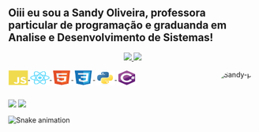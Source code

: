 ## Oiii eu sou a Sandy Oliveira, professora particular de programação e graduanda em Analise e Desenvolvimento de Sistemas!
<div align="center">
  <a href="https://github.com/SandyOliveira">
  <img height="180em" src="https://github-readme-stats.vercel.app/api?username=sandyoliveira&show_icons=true&theme=dracula&include_all_commits=true&count_private=true"/>
  <img height="180em" src="https://github-readme-stats.vercel.app/api/top-langs/?username=sandyoliveira&layout=compact&langs_count=7&theme=dracula"/>
</div>
  
<div style="display: inline_block"><br>
  <img align="center" alt="Sandy-Js" height="30" width="40" src="https://raw.githubusercontent.com/devicons/devicon/master/icons/javascript/javascript-plain.svg">
   <img align="center" alt="Sandy-React" height="30" width="40" src="https://raw.githubusercontent.com/devicons/devicon/master/icons/react/react-original.svg">
  <img align="center" alt="Sandy-HTML" height="30" width="40" src="https://raw.githubusercontent.com/devicons/devicon/master/icons/html5/html5-original.svg">
  <img align="center" alt="Sandy-CSS" height="30" width="40" src="https://raw.githubusercontent.com/devicons/devicon/master/icons/css3/css3-original.svg">
  <img align="center" alt="Sandy-Python" height="30" width="40" src="https://raw.githubusercontent.com/devicons/devicon/master/icons/python/python-original.svg">
  <img align="center" alt="Sandy-Csharp" height="30" width="40" src="https://raw.githubusercontent.com/devicons/devicon/master/icons/csharp/csharp-original.svg">
  <img align="right" alt="Sandy-pic" height="150" style="border-radius:50px;" src="https://i.postimg.cc/43wkxrVt/download20220900123247.png">
</div>
  
  ##
 
<div> 
  <a href = "mailto:sandyoliveira828@gmail.com"><img src="https://img.shields.io/badge/-Gmail-%23333?style=for-the-badge&logo=gmail&logoColor=white" target="_blank"></a>
  <a href="https://www.linkedin.com/in/sandy-oliveira-68a62216a/" target="_blank"><img src="https://img.shields.io/badge/-LinkedIn-%230077B5?style=for-the-badge&logo=linkedin&logoColor=white" target="_blank"></a> 
 
  ![Snake animation](https://github.com/sandyoliveira/sandyoliveira/blob/output/github-contribution-grid-snake.svg)
 
</div>
